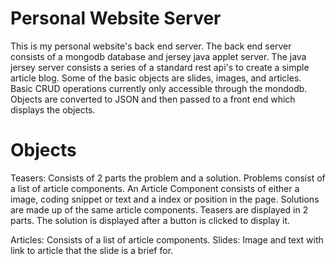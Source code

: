 Personal Website Server
=======================

This is my personal website's back end server. The back end server consists of a mongodb database and jersey java applet server. The java jersey server consists a series of a standard rest api's to create a simple article blog. Some of the basic objects are slides, images, and articles. Basic CRUD operations currently only accessible through the mondodb. Objects are converted to JSON and then passed to a front end which displays the objects.

Objects
=======
Teasers: Consists of 2 parts the problem and a solution. 
    Problems consist of a list of article components. An Article Component consists of either a image, coding snippet or text and a index or position in the page.
    Solutions are made up of the same article components.
    Teasers are displayed in 2 parts. The solution is displayed after a button is clicked to display it.
    
Articles: Consists of a list of article components.
Slides:  Image and text with link to article that the slide is a brief for.
    
    

